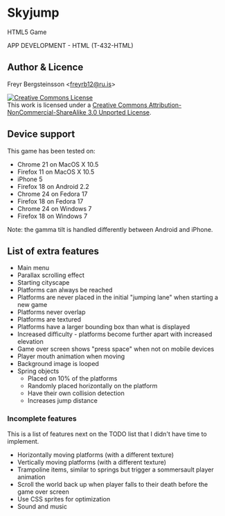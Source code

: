 # Skyjump

HTML5 Game

APP DEVELOPMENT - HTML (T-432-HTML)

## Author & Licence
 Freyr Bergsteinsson <<freyrb12@ru.is>>

<a rel="license" href="http://creativecommons.org/licenses/by-nc-sa/3.0/deed.en_US"><img alt="Creative Commons License" style="border-width:0" src="http://i.creativecommons.org/l/by-nc-sa/3.0/88x31.png" /></a><br />This work is licensed under a <a rel="license" href="http://creativecommons.org/licenses/by-nc-sa/3.0/deed.en_US">Creative Commons Attribution-NonCommercial-ShareAlike 3.0 Unported License</a>.

## Device support

This game has been tested on:

- Chrome 21 on MacOS X 10.5
- Firefox 11 on MacOS X 10.5
- iPhone 5
- Firefox 18 on Android 2.2
- Chrome 24 on Fedora 17
- Firefox 18 on Fedora 17
- Chrome 24 on Windows 7
- Firefox 18 on Windows 7

Note: the gamma tilt is handled differently between Android and iPhone.

## List of extra features

- Main menu
- Parallax scrolling effect
- Starting cityscape
- Platforms can always be reached
- Platforms are never placed in the initial "jumping lane" when starting a new game
- Platforms never overlap
- Platforms are textured
- Platforms have a larger bounding box than what is displayed
- Increased difficulty - platforms become further apart with increased elevation
- Game over screen shows "press space" when not on mobile devices
- Player mouth animation when moving
- Background image is looped
- Spring objects
  - Placed on 10% of the platforms
  - Randomly placed horizontally on the platform
  - Have their own collision detection
  - Increases jump distance

### Incomplete features

This is a list of features next on the TODO list that I didn't have time to implement.

- Horizontally moving platforms (with a different texture)
- Vertically moving platforms (with a different texture)
- Trampoline items, similar to springs but trigger a sommersault player animation
- Scroll the world back up when player falls to their death before the game over screen
- Use CSS sprites for optimization
- Sound and music
